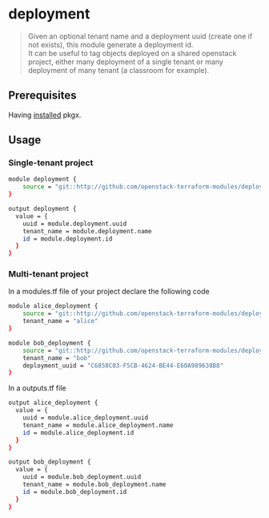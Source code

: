 # deployment

> Given an optional tenant name and a deployment uuid (create one if not exists), this module generate a deployment id.  
> It can be useful to tag objects deployed on a shared openstack project, either many deployment of a single tenant or many deployment of many tenant (a classroom for example).

## Prerequisites

Having [installed](https://docs.pkgx.sh/run-anywhere/terminals#other-ways-to-install) pkgx.

## Usage

### Single-tenant project

```bash
module deployment {
    source = "git::http://github.com/openstack-terraform-modules/deployment"
}

output deployment {
  value = {
    uuid = module.deployment.uuid
    tenant_name = module.deployment.name
    id = module.deployment.id
  }
}
```

### Multi-tenant project

In a modules.tf file of your project declare the following code

```bash
module alice_deployment {
    source = "git::http://github.com/openstack-terraform-modules/deployment"
    tenant_name = "alice" 
}

module bob_deployment {
    source = "git::http://github.com/openstack-terraform-modules/deployment"
    tenant_name = "bob"
    deployment_uuid = "C6858C03-F5CB-4624-BE44-E60A989638B8"
}
```

In a outputs.tf file

```bash
output alice_deployment {
  value = {
    uuid = module.alice_deployment.uuid
    tenant_name = module.alice_deployment.name
    id = module.alice_deployment.id
  }
}

output bob_deployment {
  value = {
    uuid = module.bob_deployment.uuid
    tenant_name = module.bob_deployment.name
    id = module.bob_deployment.id
  }
}

```
